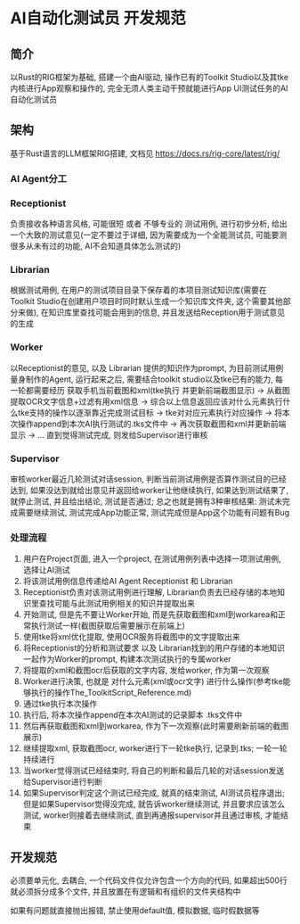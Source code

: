 # AI自动化测试员 开发规范

## 简介

以Rust的RIG框架为基础, 搭建一个由AI驱动, 操作已有的Toolkit Studio以及其tke内核进行App观察和操作的, 完全无须人类主动干预就能进行App UI测试任务的AI自动化测试员  

## 架构

基于Rust语言的LLM框架RIG搭建, 文档见 https://docs.rs/rig-core/latest/rig/  

### AI Agent分工

### Receptionist
负责接收各种语言风格, 可能很短 或者 不够专业的 测试用例, 进行初步分析, 给出一个大致的测试意见(一定不要过于详细, 因为需要成为一个全能测试员, 可能要测很多从未有过的功能, AI不会知道具体怎么测试的)  

### Librarian
根据测试用例, 在用户的测试项目目录下保存着的本项目测试知识库(需要在Toolkit Studio在创建用户项目时同时默认生成一个知识库文件夹, 这个需要其他部分来做), 在知识库里查找可能会用到的信息, 并且发送给Reception用于测试意见的生成  

### Worker
以Receptionist的意见, 以及 Librarian 提供的知识作为prompt, 为目前测试用例量身制作的Agent, 运行起来之后, 需要结合toolkit studio以及tke已有的能力, 每一轮都需要经历 获取手机当前截图和xml(tke执行 并更新前端截图显示) -> 从截图提取OCR文字信息+过滤有用xml信息 -> 综合以上信息返回应该对什么元素执行什么tke支持的操作以逐渐靠近完成测试目标 -> tke对对应元素执行对应操作 -> 将本次操作append到本次AI执行测试的.tks文件中 -> 再次获取截图和xml并更新前端显示 -> ... 直到觉得测试完成, 则发给Supervisor进行审核  


### Supervisor
审核worker最近几轮测试对话session, 判断当前测试用例是否算作测试目的已经达到, 如果没达到就给出意见并返回给worker让他继续执行, 如果达到测试结果了, 就停止测试, 并且给出结论, 测试是否通过; 总之也就是拥有3种审核结果: 测试未完成需要继续测试, 测试完成App功能正常, 测试完成但是App这个功能有问题有Bug   


### 处理流程

1. 用户在Project页面, 进入一个project, 在测试用例列表中选择一项测试用例, 选择让AI测试  
2. 将该测试用例信息传递给AI Agent Receptionist 和 Librarian  
3. Receptionist负责对该测试用例进行理解, Librarian负责去已经存储的本地知识里查找可能与此测试用例相关的知识并提取出来  
4. 开始测试, 但是先不要让Worker开始, 而是先获取截图和xml到workarea和正常执行测试一样(截图获取后需要展示在前端上)  
5. 使用tke将xml优化提取, 使用OCR服务将截图中的文字提取出来  
6. 将Receptionist的分析和测试要求 以及 Librarian找到的用户存储的本地知识一起作为Worker的prompt, 构建本次测试执行的专属worker
7. 将提取的xml和截图ocr后获取的文字内容, 发给worker, 作为第一次观察  
8. Worker进行决策, 也就是 对什么元素(xml或ocr文字) 进行什么操作(参考tke能够执行的操作The_ToolkitScript_Reference.md)  
9. 通过tke执行本次操作  
10. 执行后, 将本次操作append在本次AI测试的记录脚本 .tks文件中  
11. 然后再获取截图和xml到workarea, 作为下一次观察(此时需要刷新前端的截图展示)  
12. 继续提取xml, 获取截图ocr, worker进行下一轮tke执行, 记录到.tks; 一轮一轮持续进行  
13. 当worker觉得测试已经结束时, 将自己的判断和最后几轮的对话session发送给Supervisor进行判断  
14. 如果Supervisor判定这个测试已经完成, 就真的结束测试, AI测试员程序退出; 但是如果Supervisor觉得没完成, 就告诉worker继续测试, 并且要求应该怎么测试, worker则接着去继续测试, 直到再通报supervisor并且通过审核, 才能结束  


## 开发规范

必须要单元化, 去耦合, 一个代码文件仅允许包含一个方向的代码, 如果超出500行就必须拆分成多个文件, 并且放置在有逻辑和有组织的文件夹结构中  

如果有问题就直接抛出报错, 禁止使用default值, 模拟数据, 临时假数据等  
